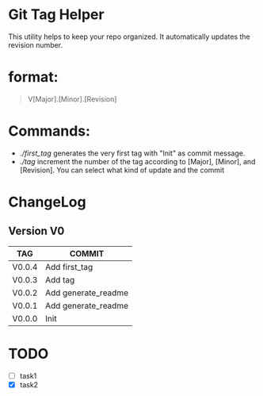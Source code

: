 # Git Tag Helper

This utility helps to keep your repo organized.
It automatically updates the revision number.

# format:
> V[Major].[Minor].[Revision]

# Commands:
 - *./first_tag* generates the very first tag with "Init" as commit message.
 - *./tag* increment the number of the tag according to [Major], [Minor], and [Revision].
    You can select what kind of update and the commit 
 
# ChangeLog 
 
## Version V0
|TAG|COMMIT|
|---|------|
|V0.0.4|Add first_tag|
|V0.0.3|Add tag|
|V0.0.2|Add generate_readme|
|V0.0.1|Add generate_readme|
|V0.0.0|Init|
 
# TODO 
 
- [ ] task1
- [x] task2

